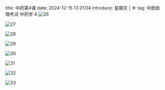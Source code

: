 title: 中药第4课
date: 2024-12-15 13:21:04
introduce: 星期天 | ☀️
tag: 中医助理考试 中药学 4
![26](/static/img/2024/12/10/26.jpg)

![27](/static/img/2024/12/10/27.jpg)

![28](/static/img/2024/12/10/28.jpg)

![29](/static/img/2024/12/10/29.jpg)

![30](/static/img/2024/12/10/30.jpg)

![31](/static/img/2024/12/10/31.jpg)

![32](/static/img/2024/12/10/32.jpg)

![33](/static/img/2024/12/10/33.jpg)

